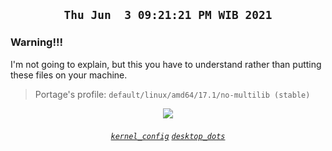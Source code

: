 ## <p align="center">`Thu Jun  3 09:21:21 PM WIB 2021`</p>

### Warning!!! <img alt="" align="right" src="https://badges.pufler.dev/visits/owl4ce/hmg?style=flat-square&label=&color=000000&logo=GitHub&logoColor=white&labelColor=373e4d"/>
I'm not going to explain, but this you have to understand rather than putting these files on your machine.
> Portage's profile: `default/linux/amd64/17.1/no-multilib (stable)`

<p align="center"><img src="https://i.ibb.co/1T0rYL4/final.gif"/></p>

###### <p align="center">[`kernel_config`](https://github.com/owl4ce/kurisu-x86_64) [`desktop_dots`](https://github.com/owl4ce/dotfiles)</p>
